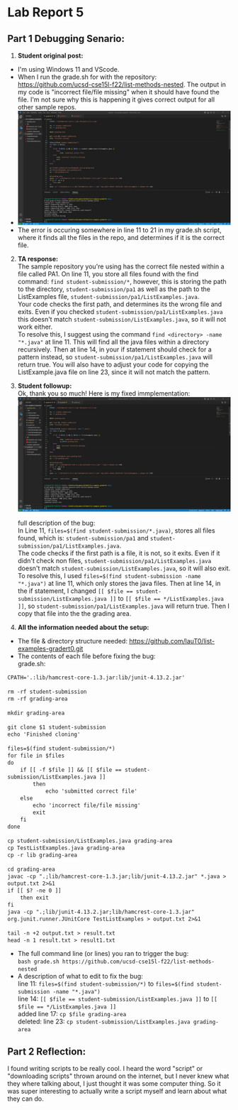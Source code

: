 # Lab Report 5  
## Part 1 Debugging Senario:  
1. **Student original post:**  
* I'm using Windows 11 and VScode.  
* When I run the grade.sh for with the repository: https://github.com/ucsd-cse15l-f22/list-methods-nested. The output in my code is "incorrect file/file missing" when it should have found the file. I'm not sure why this is happening it gives correct output for all other sample repos.  
* ![image](lab5sc1.png)  
* The error is occuring somewhere in line 11 to 21 in my grade.sh script, where it finds all the files in the repo, and determines if it is the correct file.  
  
2. **TA response:**  
   The sample repository you're using has the correct file nested within a file called PA1. On line 11, you store all files found with the find command: `find student-submission/*`, however, this is storing the path to the directory, `student-submission/pa1` as well as the path to the ListExamples file, `student-submission/pa1/ListExamples.java`.  
   Your code checks the first path, and determines its the wrong file and exits. Even if you checked `student-submission/pa1/ListExamples.java` this doesn't match `student-submission/ListExamples.java`, so it will not work either.  
   To resolve this, I suggest using the command `find <directory> -name "*.java"` at line 11. This will find all the java files within a directory recursively. Then at line 14, in your if statement should check for a pattern instead, so `student-submission/pa1/ListExamples.java` will return true. You will also have to adjust your code for copying the ListExample.java file on line 23, since it will not match the pattern.
   
3. **Student followup:**  
   Ok, thank you so much! Here is my fixed immplementation:  
   ![image](lab5sc2.png)  
   
   full description of the bug:  
   In Line 11, `files=$(find student-submission/*.java)`, stores all files found, which is: `student-submission/pa1` and `student-submission/pa1/ListExamples.java`.  
   The code checks if the first path is a file, it is not, so it exits. Even if it didn't check non files, `student-submission/pa1/ListExamples.java` doesn't match `student-submission/ListExamples.java`, so it will also exit.  
   To resolve this, I used `files=$(find student-submission -name "*.java")` at line 11, which only stores the java files. Then at line 14, in the if statement, I changed  `[[ $file == student-submission/ListExamples.java ]]` to `[[ $file == */ListExamples.java ]]`, so `student-submission/pa1/ListExamples.java` will return true. Then I copy that file into the the grading area.  

4. **All the information needed about the setup:**  
  * The file & directory structure needed: https://github.com/lauT0/list-examples-gradert0.git  
  * The contents of each file before fixing the bug:  
    grade.sh:  
    
```
CPATH='.:lib/hamcrest-core-1.3.jar:lib/junit-4.13.2.jar'

rm -rf student-submission
rm -rf grading-area

mkdir grading-area

git clone $1 student-submission
echo 'Finished cloning'

files=$(find student-submission/*)
for file in $files
do
    if [[ -f $file ]] && [[ $file == student-submission/ListExamples.java ]]
        then 
            echo 'submitted correct file'
    else
        echo 'incorrect file/file missing'
        exit
    fi
done

cp student-submission/ListExamples.java grading-area
cp TestListExamples.java grading-area
cp -r lib grading-area

cd grading-area
javac -cp ".;lib/hamcrest-core-1.3.jar;lib/junit-4.13.2.jar" *.java > output.txt 2>&1
if [[ $? -ne 0 ]]
    then exit
fi
java -cp ".;lib/junit-4.13.2.jar;lib/hamcrest-core-1.3.jar" org.junit.runner.JUnitCore TestListExamples > output.txt 2>&1

tail -n +2 output.txt > result.txt
head -n 1 result.txt > result1.txt
```  
    
  * The full command line (or lines) you ran to trigger the bug:  
    `bash grade.sh https://github.com/ucsd-cse15l-f22/list-methods-nested`  
  * A description of what to edit to fix the bug:  
    line 11: `files=$(find student-submission/*)` to `files=$(find student-submission -name "*.java")`  
    line 14: `[[ $file == student-submission/ListExamples.java ]]` to `[[ $file == */ListExamples.java ]]`  
    added line 17: `cp $file grading-area`  
    deleted: line 23: `cp student-submission/ListExamples.java grading-area`  

## Part 2 Reflection:  
I found writing scripts to be really cool. I heard the word "script" or "downloading scripts" thrown around on the internet, but I never knew what they where talking about, I just thought it was some computer thing. So it was super interesting to actually write a script myself and learn about what they can do.  
